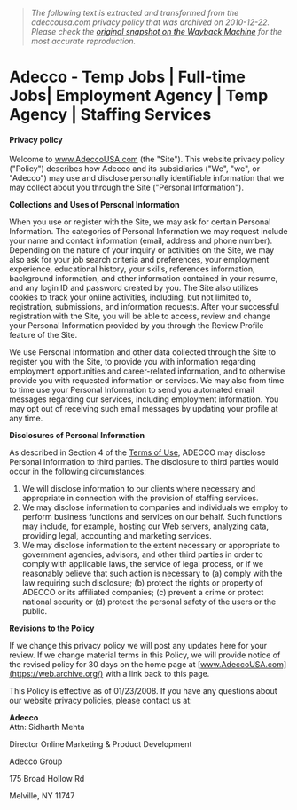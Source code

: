 > *The following text is extracted and transformed from the adeccousa.com privacy policy that was archived on 2010-12-22. Please check the [original snapshot on the Wayback Machine](https://web.archive.org/web/20101222150757id_/http%3A//www.adeccousa.com/Pages/PrivacyPolicy.aspx) for the most accurate reproduction.*

# Adecco - Temp Jobs | Full-time Jobs| Employment Agency | Temp Agency | Staffing Services

#### Privacy policy

Welcome to www.AdeccoUSA.com (the "Site"). This website privacy policy ("Policy") describes how Adecco and its subsidiaries ("We", "we", or "Adecco") may use and disclose personally identifiable information that we may collect about you through the Site ("Personal Information"). 

**Collections and Uses of Personal Information**

When you use or register with the Site, we may ask for certain Personal Information. The categories of Personal Information we may request include your name and contact information (email, address and phone number). Depending on the nature of your inquiry or activities on the Site, we may also ask for your job search criteria and preferences, your employment experience, educational history, your skills, references information, background information, and other information contained in your resume, and any login ID and password created by you. The Site also utilizes cookies to track your online activities, including, but not limited to, registration, submissions, and information requests. After your successful registration with the Site, you will be able to access, review and change your Personal Information provided by you through the Review Profile feature of the Site. 

We use Personal Information and other data collected through the Site to register you with the Site, to provide you with information regarding employment opportunities and career-related information, and to otherwise provide you with requested information or services. We may also from time to time use your Personal Information to send you automated email messages regarding our services, including employment information. You may opt out of receiving such email messages by updating your profile at any time. 

**Disclosures of Personal Information**

As described in Section 4 of the [Terms of Use](https://web.archive.org/Pages/TermsOfUse.aspx), ADECCO may disclose Personal Information to third parties. The disclosure to third parties would occur in the following circumstances: 

  1. We will disclose information to our clients where necessary and appropriate in connection with the provision of staffing services. 
  2. We may disclose information to companies and individuals we employ to perform business functions and services on our behalf. Such functions may include, for example, hosting our Web servers, analyzing data, providing legal, accounting and marketing services. 
  3. We may disclose information to the extent necessary or appropriate to government agencies, advisors, and other third parties in order to comply with applicable laws, the service of legal process, or if we reasonably believe that such action is necessary to (a) comply with the law requiring such disclosure; (b) protect the rights or property of ADECCO or its affiliated companies; (c) prevent a crime or protect national security or (d) protect the personal safety of the users or the public. 



**Revisions to the Policy**

If we change this privacy policy we will post any updates here for your review. If we change material terms in this Policy, we will provide notice of the revised policy for 30 days on the home page at [www.AdeccoUSA.com](https://web.archive.org/) with a link back to this page. 

This Policy is effective as of 01/23/2008. If you have any questions about our website privacy policies, please contact us at: 

**Adecco**  
Attn: Sidharth Mehta

Director Online Marketing & Product Development

Adecco Group 

175 Broad Hollow Rd

Melville, NY 11747 
